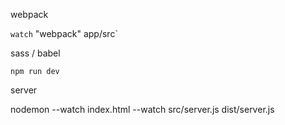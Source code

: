 webpack

`watch` "webpack" app/src`

sass / babel

`npm run dev`

server

nodemon --watch index.html --watch src/server.js dist/server.js
